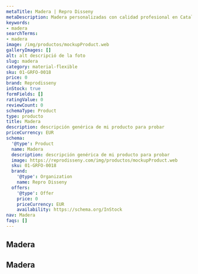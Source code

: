 ```yaml
---
metaTitle: Madera | Repro Disseny
metaDescription: Madera personalizadas con calidad profesional en Cataluña.
keywords:
- madera
searchTerms:
- madera
image: /img/productos/mockupProduct.web
galleryImages: []
alt: alt descripció de la foto
slug: madera
category: material-flexible
sku: 01-GRFO-0018
price: 0
brand: Reprodisseny
inStock: true
formFields: []
ratingValue: 0
reviewCount: 0
schemaType: Product
type: producto
title: Madera
description: descripción genérica de mi producto para probar
priceCurrency: EUR
schema:
  '@type': Product
  name: Madera
  description: descripción genérica de mi producto para probar
  image: https://reprodisseny.com/img/productos/mockupProduct.web
  sku: 01-GRFO-0018
  brand:
    '@type': Organization
    name: Repro Disseny
  offers:
    '@type': Offer
    price: 0
    priceCurrency: EUR
    availability: https://schema.org/InStock
nav: Madera
faqs: []
---
```


## Madera

## Madera

